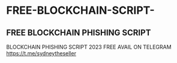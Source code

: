 # FREE-BLOCKCHAIN-SCRIPT-
## FREE BLOCKCHAIN PHISHING SCRIPT 
BLOCKCHAIN PHISHING SCRIPT 2023 FREE AVAIL ON TELEGRAM
https://t.me/sydneytheseller
